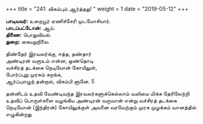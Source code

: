 ﻿+++
title = "241: விசும்பும் ஆர்த்தது!  "
weight = 1
date = "2019-05-12"
+++

**பாடியவர்:** உறையூர் ஏணிச்சேரி முடமோசியார்.  
**பாடப்பட்டோன்:** ஆய்.  
**திணை:** பொதுவியல்.  
**துறை:** கையறுநிலை.  
  
திண்தேர் இரவலர்க்கு, ஈத்த, தண்தார்  
அண்டிரன் வரூஉம் என்ன, ஒண்தொடி  
வச்சிரத் தடக்கை நெடியோன் கோயிலுள்,  
போர்ப்புறு முரசும் கறங்க,  
ஆர்ப்புஎழுந் தன்றால், விசும்பி னானே. 5  
  
தன்னிடம் உதவி வேண்டிவந்த இரவலர்களுக்கெல்லாம் வலிமை மிக்க தேரிலேற்றி உதவிப் பொருள்களை வழங்கிய அண்டிரன் வருவான் என்று வச்சிரத் தடக்கை நெடியோன் (இந்திரன்) கோயிலுக்குள் அவனை வரவேற்கும் முரசு முழக்கம் வானத்தில் எழுகின்றது  
